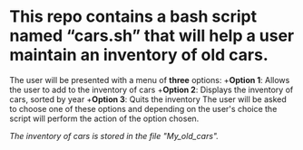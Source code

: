 # This repo contains a bash script named “cars.sh” that will help a user maintain an inventory of old cars.
 
The user will be presented with a menu of **three** options:
	+**Option 1**: Allows the user to add to the inventory of cars
	+**Option 2**: Displays the inventory of cars, sorted by year
	+**Option 3**: Quits the inventory
The user will be asked to choose one of these options and depending on the user's choice the script will perform the action of the option chosen.

*The inventory of cars is stored in the file "My_old_cars".*
